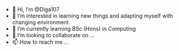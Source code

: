 - 👋 Hi, I’m @Diga107
- 👀 I’m interested in learning new things and adapting myself with changing environment.
- 🌱 I’m currently learning BSc.(Hons) in Computing
- 💞️ I’m looking to collaborate on ...
- 📫 How to reach me ...

<!---
Diga107/Diga107 is a ✨ special ✨ repository because its `README.md` (this file) appears on your GitHub profile.
You can click the Preview link to take a look at your changes.
--->
